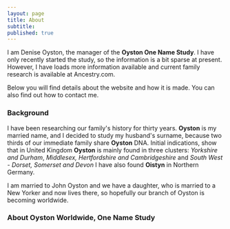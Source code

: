 ```yaml
---
layout: page
title: About
subtitle: 
published: true
---
```


I am Denise Oyston, the manager of the **Oyston One Name Study**.  I have only recently started the study, so the information is a bit sparse at present. However, I have loads more information available and current family research is available at Ancestry.com.

Below you will find details about the website and how it is made.  You can also find out how to contact me.

### Background

I have been researching our family's history for thirty years.  **Oyston** is my married name, and I decided to study my husband's surname, because two thirds of our immediate family share **Oyston** DNA.  Initial indications, show that in United Kingdom **Oyston** is mainly found in three clusters: *Yorkshire and Durham*, *Middlesex, Hertfordshire and Cambridgeshire* and *South West - Dorset, Somerset and Devon*  I have also found **Oistyn** in Northern Germany.

I am married to John Oyston and we have a daughter, who is married to a New Yorker and now lives there, so hopefully our branch of Oyston is becoming worldwide.

### About Oyston Worldwide, One Name Study




